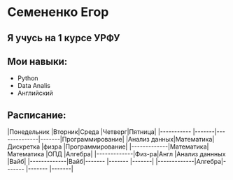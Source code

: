 # Семененко Егор
## Я учусь на 1 курсе УРФУ
## Мои навыки:
* Python
* Data Analis
* Английский
## Расписание:
|Понедельник  |Вторник|Среда         |Четверг|Пятница|
|-----------  |-------|--------------|-------|Программирование|
|Анализ данных|Математика|Дискретка  |физра  |Программирование|
|-------------|Математика|Математика |ОПД        |Алгебра|
|-------------|Физ-ра|Англ       |Анализ даннных |Вайб|
|-------------|Вайб|-------          |-------    |-------|
|-------------|Алгебра|-------       |-------    |-------|
